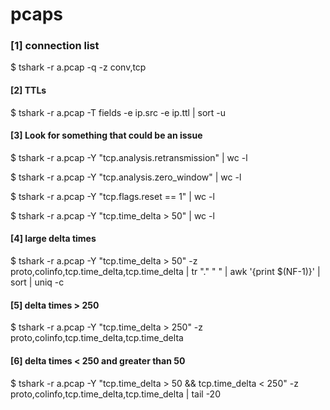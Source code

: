 # pcaps

### [1] connection list

$ tshark -r a.pcap -q -z conv,tcp


#### [2] TTLs
$ tshark -r a.pcap -T fields -e ip.src -e ip.ttl | sort -u

#### [3] Look for something that could be an issue

$ tshark -r a.pcap -Y "tcp.analysis.retransmission" | wc -l


$ tshark -r a.pcap -Y "tcp.analysis.zero_window" | wc -l


$ tshark -r a.pcap -Y "tcp.flags.reset == 1" | wc -l


$ tshark -r a.pcap -Y "tcp.time_delta > 50" | wc -l

#### [4] large delta times

$ tshark -r a.pcap -Y "tcp.time_delta > 50"  -z proto,colinfo,tcp.time_delta,tcp.time_delta | tr "." " " | awk '{print $(NF-1)}' | sort | uniq -c

#### [5] delta times > 250

$ tshark -r a.pcap -Y "tcp.time_delta > 250"  -z proto,colinfo,tcp.time_delta,tcp.time_delta

#### [6] delta times < 250 and greater than 50

$ tshark -r a.pcap -Y "tcp.time_delta > 50 && tcp.time_delta < 250"  -z proto,colinfo,tcp.time_delta,tcp.time_delta | tail -20
